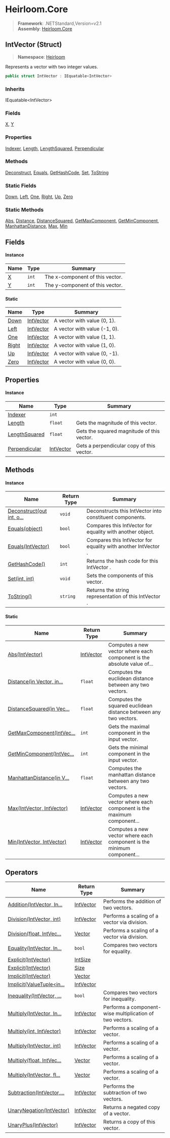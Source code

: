 # Heirloom.Core

> **Framework**: .NETStandard,Version=v2.1  
> **Assembly**: [Heirloom.Core][0]

## IntVector (Struct)

> **Namespace**: [Heirloom][0]

Represents a vector with two integer values.

```cs
public struct IntVector : IEquatable<IntVector>
```

### Inherits

IEquatable\<IntVector>

### Fields

[X][1], [Y][2]

### Properties

[Indexer][3], [Length][4], [LengthSquared][5], [Perpendicular][6]

### Methods

[Deconstruct][7], [Equals][8], [GetHashCode][9], [Set][10], [ToString][11]

### Static Fields

[Down][12], [Left][13], [One][14], [Right][15], [Up][16], [Zero][17]

### Static Methods

[Abs][18], [Distance][19], [DistanceSquared][20], [GetMaxComponent][21], [GetMinComponent][22], [ManhattanDistance][23], [Max][24], [Min][25]

## Fields

#### Instance

| Name   | Type  | Summary                         |
|--------|-------|---------------------------------|
| [X][1] | `int` | The x-component of this vector. |
| [Y][2] | `int` | The y-component of this vector. |

#### Static

| Name        | Type            | Summary                      |
|-------------|-----------------|------------------------------|
| [Down][12]  | [IntVector][26] | A vector with value (0, 1).  |
| [Left][13]  | [IntVector][26] | A vector with value (-1, 0). |
| [One][14]   | [IntVector][26] | A vector with value (1, 1).  |
| [Right][15] | [IntVector][26] | A vector with value (1, 0).  |
| [Up][16]    | [IntVector][26] | A vector with value (0, -1). |
| [Zero][17]  | [IntVector][26] | A vector with value (0, 0).  |

## Properties

#### Instance

| Name               | Type            | Summary                                    |
|--------------------|-----------------|--------------------------------------------|
| [Indexer][3]       | `int`           |                                            |
| [Length][4]        | `float`         | Gets the magnitude of this vector.         |
| [LengthSquared][5] | `float`         | Gets the squared magnitude of this vector. |
| [Perpendicular][6] | [IntVector][26] | Gets a perpendicular copy of this vector.  |

## Methods

#### Instance

| Name                           | Return Type | Summary                                                       |
|--------------------------------|-------------|---------------------------------------------------------------|
| [Deconstruct(out int, o...][7] | `void`      | Deconstructs this IntVector into constituent components.      |
| [Equals(object)][8]            | `bool`      | Compares this IntVector for equality with another object.     |
| [Equals(IntVector)][8]         | `bool`      | Compares this IntVector for equality with another IntVector . |
| [GetHashCode()][9]             | `int`       | Returns the hash code for this IntVector .                    |
| [Set(int, int)][10]            | `void`      | Sets the components of this vector.                           |
| [ToString()][11]               | `string`    | Returns the string representation of this IntVector .         |

#### Static

| Name                            | Return Type     | Summary                                                                |
|---------------------------------|-----------------|------------------------------------------------------------------------|
| [Abs(IntVector)][18]            | [IntVector][26] | Computes a new vector where each component is the absolute value of... |
| [Distance(in Vector, in...][19] | `float`         | Computes the euclidean distance between any two vectors.               |
| [DistanceSquared(in Vec...][20] | `float`         | Computes the squared euclidean distance between any two vectors.       |
| [GetMaxComponent(IntVec...][21] | `int`           | Gets the maximal component in the input vector.                        |
| [GetMinComponent(IntVec...][22] | `int`           | Gets the minimal component in the input vector.                        |
| [ManhattanDistance(in V...][23] | `float`         | Computes the manhattan distance between any two vectors.               |
| [Max(IntVector, IntVector)][24] | [IntVector][26] | Computes a new vector where each component is the maximum component... |
| [Min(IntVector, IntVector)][25] | [IntVector][26] | Computes a new vector where each component is the minimum component... |

## Operators

| Name                            | Return Type     | Summary                                                  |
|---------------------------------|-----------------|----------------------------------------------------------|
| [Addition(IntVector, In...][27] | [IntVector][26] | Performs the addition of two vectors.                    |
| [Division(IntVector, int)][28]  | [IntVector][26] | Performs a scaling of a vector via division.             |
| [Division(float, IntVec...][28] | [Vector][29]    | Performs a scaling of a vector via division.             |
| [Equality(IntVector, In...][30] | `bool`          | Compares two vectors for equality.                       |
| [Explicit(IntVector)][31]       | [IntSize][32]   |                                                          |
| [Explicit(IntVector)][31]       | [Size][33]      |                                                          |
| [Implicit(IntVector)][34]       | [Vector][29]    |                                                          |
| [Implicit(ValueTuple<in...][34] | [IntVector][26] |                                                          |
| [Inequality(IntVector, ...][35] | `bool`          | Compares two vectors for inequality.                     |
| [Multiply(IntVector, In...][36] | [IntVector][26] | Performs a component-wise multiplication of two vectors. |
| [Multiply(int, IntVector)][36]  | [IntVector][26] | Performs a scaling of a vector.                          |
| [Multiply(IntVector, int)][36]  | [IntVector][26] | Performs a scaling of a vector.                          |
| [Multiply(float, IntVec...][36] | [Vector][29]    | Performs a scaling of a vector.                          |
| [Multiply(IntVector, fl...][36] | [Vector][29]    | Performs a scaling of a vector.                          |
| [Subtraction(IntVector,...][37] | [IntVector][26] | Performs the subtraction of two vectors.                 |
| [UnaryNegation(IntVector)][38]  | [IntVector][26] | Returns a negated copy of a vector.                      |
| [UnaryPlus(IntVector)][39]      | [IntVector][26] | Returns a copy of this vector.                           |

[0]: ../../Heirloom.Core.md
[1]: IntVector/X.md
[2]: IntVector/Y.md
[3]: IntVector/Indexer.md
[4]: IntVector/Length.md
[5]: IntVector/LengthSquared.md
[6]: IntVector/Perpendicular.md
[7]: IntVector/Deconstruct.md
[8]: IntVector/Equals.md
[9]: IntVector/GetHashCode.md
[10]: IntVector/Set.md
[11]: IntVector/ToString.md
[12]: IntVector/Down.md
[13]: IntVector/Left.md
[14]: IntVector/One.md
[15]: IntVector/Right.md
[16]: IntVector/Up.md
[17]: IntVector/Zero.md
[18]: IntVector/Abs.md
[19]: IntVector/Distance.md
[20]: IntVector/DistanceSquared.md
[21]: IntVector/GetMaxComponent.md
[22]: IntVector/GetMinComponent.md
[23]: IntVector/ManhattanDistance.md
[24]: IntVector/Max.md
[25]: IntVector/Min.md
[26]: IntVector.md
[27]: IntVector/op_Addition.md
[28]: IntVector/op_Division.md
[29]: Vector.md
[30]: IntVector/op_Equality.md
[31]: IntVector/op_Explicit.md
[32]: IntSize.md
[33]: Size.md
[34]: IntVector/op_Implicit.md
[35]: IntVector/op_Inequality.md
[36]: IntVector/op_Multiply.md
[37]: IntVector/op_Subtraction.md
[38]: IntVector/op_UnaryNegation.md
[39]: IntVector/op_UnaryPlus.md
